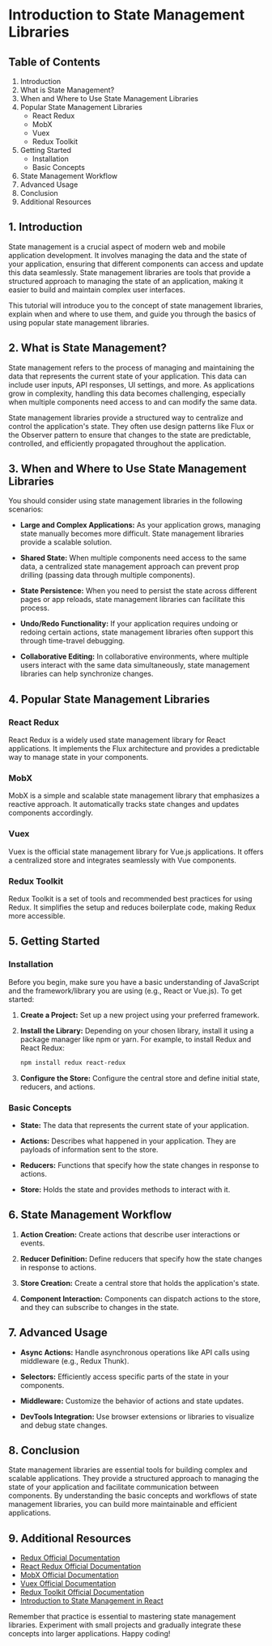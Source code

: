 # Introduction to State Management Libraries

## Table of Contents

1. Introduction
2. What is State Management?
3. When and Where to Use State Management Libraries
4. Popular State Management Libraries
   - React Redux
   - MobX
   - Vuex
   - Redux Toolkit
5. Getting Started
   - Installation
   - Basic Concepts
6. State Management Workflow
7. Advanced Usage
8. Conclusion
9. Additional Resources

## 1. Introduction

State management is a crucial aspect of modern web and mobile application development. It involves managing the data and the state of your application, ensuring that different components can access and update this data seamlessly. State management libraries are tools that provide a structured approach to managing the state of an application, making it easier to build and maintain complex user interfaces.

This tutorial will introduce you to the concept of state management libraries, explain when and where to use them, and guide you through the basics of using popular state management libraries.

## 2. What is State Management?

State management refers to the process of managing and maintaining the data that represents the current state of your application. This data can include user inputs, API responses, UI settings, and more. As applications grow in complexity, handling this data becomes challenging, especially when multiple components need access to and can modify the same data.

State management libraries provide a structured way to centralize and control the application's state. They often use design patterns like Flux or the Observer pattern to ensure that changes to the state are predictable, controlled, and efficiently propagated throughout the application.

## 3. When and Where to Use State Management Libraries

You should consider using state management libraries in the following scenarios:

- **Large and Complex Applications:** As your application grows, managing state manually becomes more difficult. State management libraries provide a scalable solution.

- **Shared State:** When multiple components need access to the same data, a centralized state management approach can prevent prop drilling (passing data through multiple components).

- **State Persistence:** When you need to persist the state across different pages or app reloads, state management libraries can facilitate this process.

- **Undo/Redo Functionality:** If your application requires undoing or redoing certain actions, state management libraries often support this through time-travel debugging.

- **Collaborative Editing:** In collaborative environments, where multiple users interact with the same data simultaneously, state management libraries can help synchronize changes.

## 4. Popular State Management Libraries

### React Redux

React Redux is a widely used state management library for React applications. It implements the Flux architecture and provides a predictable way to manage state in your components.

### MobX

MobX is a simple and scalable state management library that emphasizes a reactive approach. It automatically tracks state changes and updates components accordingly.

### Vuex

Vuex is the official state management library for Vue.js applications. It offers a centralized store and integrates seamlessly with Vue components.

### Redux Toolkit

Redux Toolkit is a set of tools and recommended best practices for using Redux. It simplifies the setup and reduces boilerplate code, making Redux more accessible.

## 5. Getting Started

### Installation

Before you begin, make sure you have a basic understanding of JavaScript and the framework/library you are using (e.g., React or Vue.js). To get started:

1. **Create a Project:** Set up a new project using your preferred framework.

2. **Install the Library:** Depending on your chosen library, install it using a package manager like npm or yarn. For example, to install Redux and React Redux:

   ```bash
   npm install redux react-redux
   ```

3. **Configure the Store:** Configure the central store and define initial state, reducers, and actions.

### Basic Concepts

- **State:** The data that represents the current state of your application.

- **Actions:** Describes what happened in your application. They are payloads of information sent to the store.

- **Reducers:** Functions that specify how the state changes in response to actions.

- **Store:** Holds the state and provides methods to interact with it.

## 6. State Management Workflow

1. **Action Creation:** Create actions that describe user interactions or events.

2. **Reducer Definition:** Define reducers that specify how the state changes in response to actions.

3. **Store Creation:** Create a central store that holds the application's state.

4. **Component Interaction:** Components can dispatch actions to the store, and they can subscribe to changes in the state.

## 7. Advanced Usage

- **Async Actions:** Handle asynchronous operations like API calls using middleware (e.g., Redux Thunk).

- **Selectors:** Efficiently access specific parts of the state in your components.

- **Middleware:** Customize the behavior of actions and state updates.

- **DevTools Integration:** Use browser extensions or libraries to visualize and debug state changes.

## 8. Conclusion

State management libraries are essential tools for building complex and scalable applications. They provide a structured approach to managing the state of your application and facilitate communication between components. By understanding the basic concepts and workflows of state management libraries, you can build more maintainable and efficient applications.

## 9. Additional Resources

- [Redux Official Documentation](https://redux.js.org/)
- [React Redux Official Documentation](https://react-redux.js.org/)
- [MobX Official Documentation](https://mobx.js.org/)
- [Vuex Official Documentation](https://vuex.vuejs.org/)
- [Redux Toolkit Official Documentation](https://redux-toolkit.js.org/)
- [Introduction to State Management in React](https://www.telerik.com/kendo-react-ui/react-hooks-guide/overview/state-management-with-react-hooks/)

Remember that practice is essential to mastering state management libraries. Experiment with small projects and gradually integrate these concepts into larger applications. Happy coding!